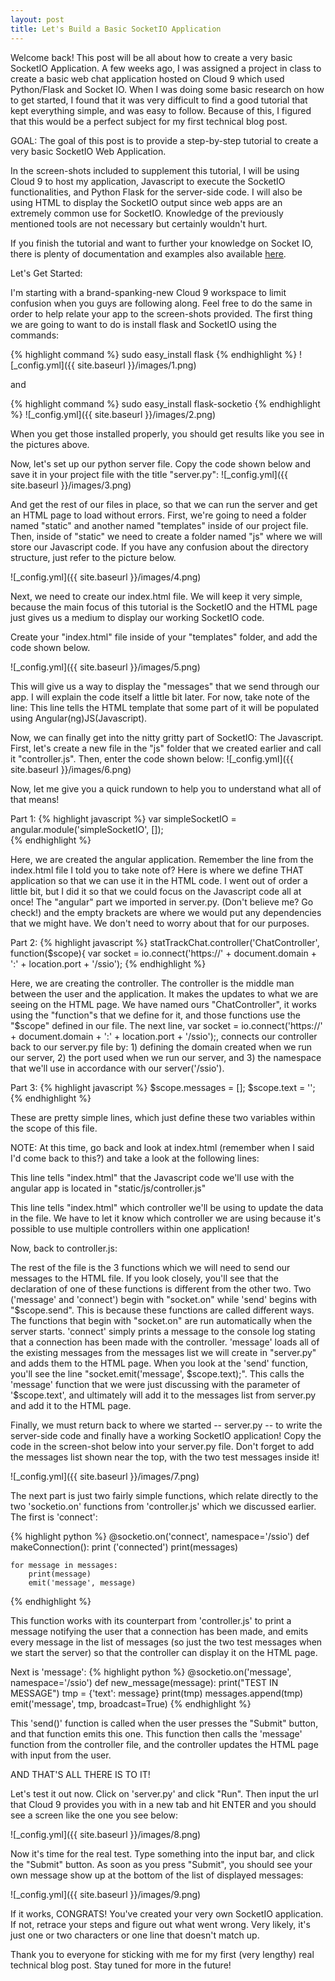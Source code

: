 ```yaml
---
layout: post
title: Let's Build a Basic SocketIO Application
---
```


Welcome back! This post will be all about how to create a very basic SocketIO Application. A few weeks ago, I was assigned a project in class to create a basic web chat application hosted on Cloud 9 which used Python/Flask and Socket IO.
When I was doing some basic research on how to get started, I found that it was very difficult to find a good tutorial that kept everything simple, and was easy to follow. Because of this, I figured that this would be a perfect subject for my first technical blog post.

GOAL: The goal of this post is to provide a step-by-step tutorial to create a very basic SocketIO Web Application. 

In the screen-shots included to supplement this tutorial, I will be using Cloud 9 to host my application, Javascript to execute the SocketIO functionalities, and Python Flask for the server-side code. I will also be using HTML to display the SocketIO output since web apps are an extremely common use for SocketIO. Knowledge of the previously mentioned tools are not necessary but certainly wouldn't hurt. 

If you finish the tutorial and want to further your knowledge on Socket IO, there is plenty of documentation and examples also available [here](http://socket.io/docs/).

Let's Get Started:

I'm starting with a brand-spanking-new Cloud 9 workspace to limit confusion when you guys are following along. Feel free to do the same in order to help relate your app to the screen-shots provided.
The first thing we are going to want to do is install flask and SocketIO using the commands:

{% highlight command %}
sudo easy_install flask
{% endhighlight %}
![_config.yml]({{ site.baseurl }}/images/1.png)


and

{% highlight command %}
sudo easy_install flask-socketio
{% endhighlight %}
![_config.yml]({{ site.baseurl }}/images/2.png)


When you get those installed properly, you should get results like you see in the pictures above.

Now, let's set up our python server file. Copy the code shown below and save it in your project file with the title "server.py":
![_config.yml]({{ site.baseurl }}/images/3.png)

And get the rest of our files in place, so that we can run the server and get an HTML page to load without errors. First, we're going to need a folder named "static" and another named "templates" inside of our project file. Then, inside of "static" we need to create a folder named "js" where we will store our Javascript code. If you have any confusion about the directory structure, just refer to the picture below.


![_config.yml]({{ site.baseurl }}/images/4.png)

Next, we need to create our index.html file. We will keep it very simple, because the main focus of this tutorial is the SocketIO and the HTML page just gives us a medium to display our working SocketIO code. 

Create your "index.html" file inside of your "templates" folder, and add the code shown below.


![_config.yml]({{ site.baseurl }}/images/5.png)


This will give us a way to display the "messages" that we send through our app. I will explain the code itself a little bit later. For now, take note of the line: <html ng-app="simpleSocketIO"> This line tells the HTML template that some part of it will be populated using Angular(ng)JS(Javascript). 

Now, we can finally get into the nitty gritty part of SocketIO: The Javascript. First, let's create a new file in the "js" folder that we created earlier and call it "controller.js". Then, enter the code shown below:
![_config.yml]({{ site.baseurl }}/images/6.png)

Now, let me give you a quick rundown to help you to understand what all of that means!

Part 1: 
{% highlight javascript %}
var simpleSocketIO = angular.module('simpleSocketIO', []);  
{% endhighlight %}

Here, we are created the angular application. Remember the line from the index.html file I told you to take note of? Here is where we define THAT application so that we can use it in the HTML code. I went out of order a little bit, but I did it so that we could focus on the Javascript code all at once! The "angular" part we imported in server.py. (Don't believe me? Go check!) and the empty brackets are where we would put any dependencies that we might have. We don't need to worry about that for our purposes.


Part 2: 
{% highlight javascript %}
statTrackChat.controller('ChatController', function($scope){
   var socket = io.connect('https://' + document.domain + ':' + location.port + '/ssio'); 
{% endhighlight %}   
   
Here, we are creating the controller. The controller is the middle man between the user and the application. It makes the updates to what we are seeing on the HTML page. We have named ours "ChatController", it works using the "function"s that we define for it, and those functions use the "$scope" defined in our file. The next line, var socket = io.connect('https://' + document.domain + ':' + location.port + '/ssio');, connects our controller back to our server.py file by: 1) defining the domain created when we run our server, 2) the port used when we run our server, and 3) the namespace that we'll use in accordance with our server('/ssio').


Part 3: 
{% highlight javascript %}
$scope.messages = []; 
$scope.text = '';
{% endhighlight %}

These are pretty simple lines, which just define these two variables within the scope of this file. 

NOTE: At this time, go back and look at index.html (remember when I said I'd come back to this?) and take a look at the following lines: 

<script src="static/js/controller.js"></script>
This line tells "index.html" that the Javascript code we'll use with the angular app is located in "static/js/controller.js"


<div class="container" ng-controller="ChatController">
This line tells "index.html" which controller we'll be using to update the data in the file. We have to let it know which controller we are using because it's possible to use multiple controllers within one application!


Now, back to controller.js:

The rest of the file is the 3 functions which we will need to send our messages to the HTML file. If you look closely, you'll see that the declaration of one of these functions is different from the other two. Two ('message' and 'connect') begin with "socket.on" while 'send' begins with "$scope.send". This is because these functions are called different ways. The functions that begin with "socket.on" are run automatically when the server starts. 'connect' simply prints a message to the console log stating that a connection has been made with the controller. 'message' loads all of the existing messages from the messages list we will create in "server.py" and adds them to the HTML page. When you look at the 'send' function, you'll see the line "socket.emit('message', $scope.text);". This calls the 'message' function that we were just discussing with the parameter of '$scope.text', and ultimately will add it to the messages list from server.py and add it to the HTML page.


Finally, we must return back to where we started -- server.py -- to write the server-side code and finally have a working SocketIO application! Copy the code in the screen-shot below into your server.py file. Don't forget to add the messages list shown near the top, with the two test messages inside it!


![_config.yml]({{ site.baseurl }}/images/7.png)


The next part is just two fairly simple functions, which relate directly to the two 'socketio.on' functions from 'controller.js' which we discussed earlier. The first is 'connect':

{% highlight python %}
@socketio.on('connect', namespace='/ssio')
def makeConnection():
    print ('connected')
    print(messages)
    
    for message in messages: 
        print(message)
        emit('message', message)
{% endhighlight %} 

This function works with its counterpart from 'controller.js' to print a message notifying the user that a connection has been made, and emits every message in the list of messages (so just the two test messages when we start the server) so that the controller can display it on the HTML page. 


Next is 'message':
{% highlight python %}
@socketio.on('message', namespace='/ssio')
def new_message(message):
    print("TEST IN MESSAGE")
    tmp = {'text': message}
    print(tmp)
    messages.append(tmp)
    emit('message', tmp, broadcast=True)
{% endhighlight %}

This 'send()' function is called when the user presses the "Submit" button, and that function emits this one. This function then calls the 'message' function from the controller file, and the controller updates the HTML page with input from the user. 


AND THAT'S ALL THERE IS TO IT! 


Let's test it out now. Click on 'server.py' and click "Run". Then input the url that Cloud 9 provides you with in a new tab and hit ENTER and you should see a screen like the one you see below:

![_config.yml]({{ site.baseurl }}/images/8.png)



Now it's time for the real test. Type something into the input bar, and click the "Submit" button. As soon as you press "Submit", you should see your own message show up at the bottom of the list of displayed messages:

![_config.yml]({{ site.baseurl }}/images/9.png)



If it works, CONGRATS! You've created your very own SocketIO application. If not, retrace your steps and figure out what went wrong. Very likely, it's just one or two characters or one line that doesn't match up.


Thank you to everyone for sticking with me for my first (very lengthy) real technical blog post. Stay tuned for more in the future!
